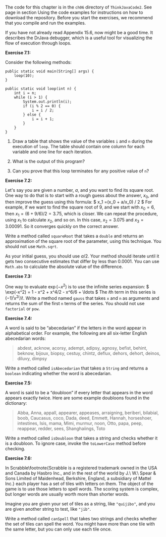 The code for this chapter is in the `ch06` directory of `ThinkJavaCode2`.
See page in section Using the code examples for instructions on how to download the repository.
Before you start the exercises, we recommend that you compile and run the examples.

If you have not already read Appendix 15.6, now might be a good time.
It describes the DrJava debugger, which is a useful tool for visualizing the flow of execution through loops.


**Exercise 7.1:**

Consider the following methods:

```code
public static void main(String[] args) {
    loop(10);
}

public static void loop(int n) {
    int i = n;
    while (i > 1) {
        System.out.println(i);
        if (i % 2 == 0) {
            i = i / 2;
        } else {
            i = i + 1;
        }
    }
}
```



1.  Draw a table that shows the value of the variables `i` and `n` during the execution of `loop`.
The table should contain one column for each variable and one line for each iteration.

1.  What is the output of this program?

1.  Can you prove that this loop terminates for any positive value of `n`?





**Exercise 7.2:**

Let's say you are given a number, $a$, and you want to find its square root.
One way to do that is to start with a rough guess about the answer, $x_0$, and then improve the guess using this formula:
$ x_1 =(x_0 + a/x_0) / 2 $
For example, if we want to find the square root of 9, and we start with $x_0 = 6$, then $x_1 = (6 + 9/6) / 2 = 3.75$, which is closer.
We can repeat the procedure, using $x_1$ to calculate $x_2$, and so on.
In this case, $x_2 = 3.075$ and $x_3 = 3.00091$.
So it converges quickly on the correct answer.

Write a method called `squareRoot` that takes a `double` and returns an approximation of the square root of the parameter, using this technique.
You should not use `Math.sqrt`.

As your initial guess, you should use $a/2$.
Your method should iterate until it gets two consecutive estimates that differ by less than 0.0001.
You can use `Math.abs` to calculate the absolute value of the difference.




**Exercise 7.3:**

One way to evaluate $\exp(-x^2)$ is to use the infinite series expansion:
$ \exp(-x^2) = 1 - x^2 + x^4/2 - x^6/6 + \ldots $
The $i$th term in this series is $(-1)^i x^{2i} / i!$.
Write a method named `gauss` that takes `x` and `n` as arguments and returns the sum of the first `n` terms of the series.
You should not use `factorial` or `pow`.




**Exercise 7.4:**


A word is said to be “abecedarian” if the letters in the word appear in alphabetical order.
For example, the following are all six-letter English abecedarian words:



> abdest, acknow, acorsy, adempt, adipsy, agnosy, befist, behint, 
> beknow, bijoux, biopsy, cestuy, chintz, deflux, dehors, dehort, 
> deinos, diluvy, dimpsy 


Write a method called `isAbecedarian` that takes a `String` and returns a `boolean` indicating whether the word is abecedarian.




**Exercise 7.5:**


A word is said to be a “doubloon” if every letter that appears in the word appears exactly twice.
Here are some example doubloons found in the dictionary:



> Abba, Anna, appall, appearer, appeases, arraigning, beriberi, bilabial, boob, Caucasus, coco, Dada, deed, Emmett, Hannah, horseshoer, intestines, Isis, mama, Mimi, murmur, noon, Otto, papa, peep, reappear, redder, sees, Shanghaiings, Toto


Write a method called `isDoubloon` that takes a string and checks whether it is a doubloon.
To ignore case, invoke the `toLowerCase` method before checking.



**Exercise 7.6:**


In Scrabble\footnote{Scrabble is a registered trademark owned in the USA and Canada by Hasbro Inc., and in the rest of the world by J.\ W.\ Spear \& Sons Limited of Maidenhead, Berkshire, England, a subsidiary of Mattel Inc.} each player has a set of tiles with letters on them.
The object of the game is to use those letters to spell words.
The scoring system is complex, but longer words are usually worth more than shorter words.

Imagine you are given your set of tiles as a string, like `"quijibo"`, and you are given another string to test, like `"jib"`.

Write a method called `canSpell` that takes two strings and checks whether the set of tiles can spell the word.
You might have more than one tile with the same letter, but you can only use each tile once.
